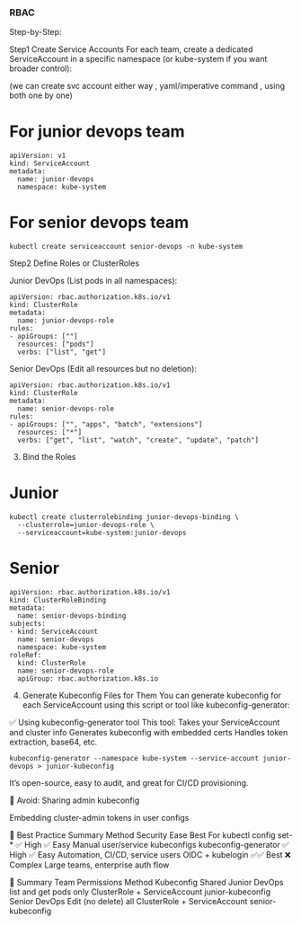 ### RBAC ####

Step-by-Step:

Step1 Create Service Accounts
For each team, create a dedicated ServiceAccount in a specific namespace (or kube-system if you want broader control):

(we can create svc account either way , yaml/imperative command , using both one by one)
# For junior devops team
```
apiVersion: v1
kind: ServiceAccount
metadata:
  name: junior-devops
  namespace: kube-system

```

# For senior devops team

```
kubectl create serviceaccount senior-devops -n kube-system
```

Step2 Define Roles or ClusterRoles

Junior DevOps (List pods in all namespaces):

```
apiVersion: rbac.authorization.k8s.io/v1
kind: ClusterRole
metadata:
  name: junior-devops-role
rules:
- apiGroups: [""]
  resources: ["pods"]
  verbs: ["list", "get"]
```

Senior DevOps (Edit all resources but no deletion):

```
apiVersion: rbac.authorization.k8s.io/v1
kind: ClusterRole
metadata:
  name: senior-devops-role
rules:
- apiGroups: ["", "apps", "batch", "extensions"]
  resources: ["*"]
  verbs: ["get", "list", "watch", "create", "update", "patch"]
```

3. Bind the Roles

# Junior
```
kubectl create clusterrolebinding junior-devops-binding \
  --clusterrole=junior-devops-role \
  --serviceaccount=kube-system:junior-devops
```

# Senior
```
apiVersion: rbac.authorization.k8s.io/v1
kind: ClusterRoleBinding
metadata:
  name: senior-devops-binding
subjects:
- kind: ServiceAccount
  name: senior-devops
  namespace: kube-system
roleRef:
  kind: ClusterRole
  name: senior-devops-role
  apiGroup: rbac.authorization.k8s.io
```
  
4. Generate Kubeconfig Files for Them
You can generate kubeconfig for each ServiceAccount using this script or tool like kubeconfig-generator:

✅ Using kubeconfig-generator tool
This tool:
Takes your ServiceAccount and cluster info
Generates kubeconfig with embedded certs
Handles token extraction, base64, etc.

```
kubeconfig-generator --namespace kube-system --service-account junior-devops > junior-kubeconfig
```
It’s open-source, easy to audit, and great for CI/CD provisioning.


🚫 Avoid:
Sharing admin kubeconfig

Embedding cluster-admin tokens in user configs


🔐 Best Practice Summary
Method	Security	Ease	Best For
kubectl config set-*	✅ High	✅ Easy	Manual user/service kubeconfigs
kubeconfig-generator	✅ High	✅ Easy	Automation, CI/CD, service users
OIDC + kubelogin	✅✅ Best	❌ Complex	Large teams, enterprise auth flow



🔐 Summary
Team	Permissions	Method	Kubeconfig Shared
Junior DevOps	list and get pods only	ClusterRole + ServiceAccount	junior-kubeconfig
Senior DevOps	Edit (no delete) all	ClusterRole + ServiceAccount	senior-kubeconfig
